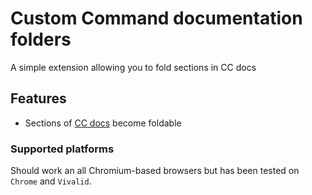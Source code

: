 # Custom Command documentation folders
A simple extension allowing you to fold sections in CC docs

## Features

- Sections of [CC docs](https://doc.commandbot.me/) become foldable

### Supported platforms
Should work an all Chromium-based browsers but has been tested on `Chrome` and `Vivalid`.